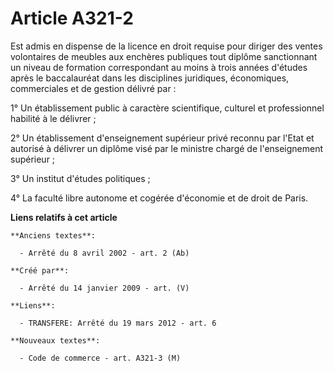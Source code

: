 # Article A321-2

Est admis en dispense de la licence en droit requise pour diriger des ventes volontaires de meubles aux enchères publiques
tout diplôme sanctionnant un niveau de formation correspondant au moins à trois années d'études après le baccalauréat dans
les disciplines juridiques, économiques, commerciales et de gestion délivré par :

1° Un établissement public à caractère scientifique, culturel et professionnel habilité à le délivrer ;

2° Un établissement d'enseignement supérieur privé reconnu par l'Etat et autorisé à délivrer un diplôme visé par le ministre
chargé de l'enseignement supérieur ;

3° Un institut d'études politiques ;

4° La faculté libre autonome et cogérée d'économie et de droit de Paris.

**Liens relatifs à cet article**

	**Anciens textes**:

	  - Arrêté du 8 avril 2002 - art. 2 (Ab)

	**Créé par**:

	  - Arrêté du 14 janvier 2009 - art. (V)

	**Liens**:

	  - TRANSFERE: Arrêté du 19 mars 2012 - art. 6

	**Nouveaux textes**:

	  - Code de commerce - art. A321-3 (M)
